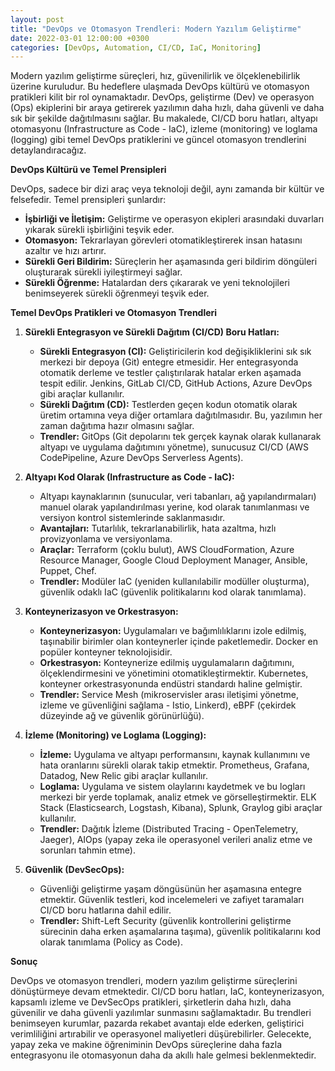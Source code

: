 ```yaml
---
layout: post
title: "DevOps ve Otomasyon Trendleri: Modern Yazılım Geliştirme"
date: 2022-03-01 12:00:00 +0300
categories: [DevOps, Automation, CI/CD, IaC, Monitoring]
---
```



Modern yazılım geliştirme süreçleri, hız, güvenilirlik ve ölçeklenebilirlik üzerine kuruludur. Bu hedeflere ulaşmada DevOps kültürü ve otomasyon pratikleri kilit bir rol oynamaktadır. DevOps, geliştirme (Dev) ve operasyon (Ops) ekiplerini bir araya getirerek yazılımın daha hızlı, daha güvenli ve daha sık bir şekilde dağıtılmasını sağlar. Bu makalede, CI/CD boru hatları, altyapı otomasyonu (Infrastructure as Code - IaC), izleme (monitoring) ve loglama (logging) gibi temel DevOps pratiklerini ve güncel otomasyon trendlerini detaylandıracağız.

**DevOps Kültürü ve Temel Prensipleri**

DevOps, sadece bir dizi araç veya teknoloji değil, aynı zamanda bir kültür ve felsefedir. Temel prensipleri şunlardır:

*   **İşbirliği ve İletişim:** Geliştirme ve operasyon ekipleri arasındaki duvarları yıkarak sürekli işbirliğini teşvik eder.
*   **Otomasyon:** Tekrarlayan görevleri otomatikleştirerek insan hatasını azaltır ve hızı artırır.
*   **Sürekli Geri Bildirim:** Süreçlerin her aşamasında geri bildirim döngüleri oluşturarak sürekli iyileştirmeyi sağlar.
*   **Sürekli Öğrenme:** Hatalardan ders çıkararak ve yeni teknolojileri benimseyerek sürekli öğrenmeyi teşvik eder.

**Temel DevOps Pratikleri ve Otomasyon Trendleri**

1.  **Sürekli Entegrasyon ve Sürekli Dağıtım (CI/CD) Boru Hatları:**
    *   **Sürekli Entegrasyon (CI):** Geliştiricilerin kod değişikliklerini sık sık merkezi bir depoya (Git) entegre etmesidir. Her entegrasyonda otomatik derleme ve testler çalıştırılarak hatalar erken aşamada tespit edilir. Jenkins, GitLab CI/CD, GitHub Actions, Azure DevOps gibi araçlar kullanılır.
    *   **Sürekli Dağıtım (CD):** Testlerden geçen kodun otomatik olarak üretim ortamına veya diğer ortamlara dağıtılmasıdır. Bu, yazılımın her zaman dağıtıma hazır olmasını sağlar.
    *   **Trendler:** GitOps (Git depolarını tek gerçek kaynak olarak kullanarak altyapı ve uygulama dağıtımını yönetme), sunucusuz CI/CD (AWS CodePipeline, Azure DevOps Serverless Agents).

2.  **Altyapı Kod Olarak (Infrastructure as Code - IaC):**
    *   Altyapı kaynaklarının (sunucular, veri tabanları, ağ yapılandırmaları) manuel olarak yapılandırılması yerine, kod olarak tanımlanması ve versiyon kontrol sistemlerinde saklanmasıdır.
    *   **Avantajları:** Tutarlılık, tekrarlanabilirlik, hata azaltma, hızlı provizyonlama ve versiyonlama.
    *   **Araçlar:** Terraform (çoklu bulut), AWS CloudFormation, Azure Resource Manager, Google Cloud Deployment Manager, Ansible, Puppet, Chef.
    *   **Trendler:** Modüler IaC (yeniden kullanılabilir modüller oluşturma), güvenlik odaklı IaC (güvenlik politikalarını kod olarak tanımlama).

3.  **Konteynerizasyon ve Orkestrasyon:**
    *   **Konteynerizasyon:** Uygulamaları ve bağımlılıklarını izole edilmiş, taşınabilir birimler olan konteynerler içinde paketlemedir. Docker en popüler konteyner teknolojisidir.
    *   **Orkestrasyon:** Konteynerize edilmiş uygulamaların dağıtımını, ölçeklendirmesini ve yönetimini otomatikleştirmektir. Kubernetes, konteyner orkestrasyonunda endüstri standardı haline gelmiştir.
    *   **Trendler:** Service Mesh (mikroservisler arası iletişimi yönetme, izleme ve güvenliğini sağlama - Istio, Linkerd), eBPF (çekirdek düzeyinde ağ ve güvenlik görünürlüğü).

4.  **İzleme (Monitoring) ve Loglama (Logging):**
    *   **İzleme:** Uygulama ve altyapı performansını, kaynak kullanımını ve hata oranlarını sürekli olarak takip etmektir. Prometheus, Grafana, Datadog, New Relic gibi araçlar kullanılır.
    *   **Loglama:** Uygulama ve sistem olaylarını kaydetmek ve bu logları merkezi bir yerde toplamak, analiz etmek ve görselleştirmektir. ELK Stack (Elasticsearch, Logstash, Kibana), Splunk, Graylog gibi araçlar kullanılır.
    *   **Trendler:** Dağıtık İzleme (Distributed Tracing - OpenTelemetry, Jaeger), AIOps (yapay zeka ile operasyonel verileri analiz etme ve sorunları tahmin etme).

5.  **Güvenlik (DevSecOps):**
    *   Güvenliği geliştirme yaşam döngüsünün her aşamasına entegre etmektir. Güvenlik testleri, kod incelemeleri ve zafiyet taramaları CI/CD boru hatlarına dahil edilir.
    *   **Trendler:** Shift-Left Security (güvenlik kontrollerini geliştirme sürecinin daha erken aşamalarına taşıma), güvenlik politikalarını kod olarak tanımlama (Policy as Code).

**Sonuç**

DevOps ve otomasyon trendleri, modern yazılım geliştirme süreçlerini dönüştürmeye devam etmektedir. CI/CD boru hatları, IaC, konteynerizasyon, kapsamlı izleme ve DevSecOps pratikleri, şirketlerin daha hızlı, daha güvenilir ve daha güvenli yazılımlar sunmasını sağlamaktadır. Bu trendleri benimseyen kurumlar, pazarda rekabet avantajı elde ederken, geliştirici verimliliğini artırabilir ve operasyonel maliyetleri düşürebilirler. Gelecekte, yapay zeka ve makine öğreniminin DevOps süreçlerine daha fazla entegrasyonu ile otomasyonun daha da akıllı hale gelmesi beklenmektedir.